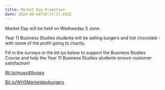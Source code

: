 ```yaml
---
title: Market Day Promotion
date: 2024-06-04T20:37:27.833Z
---
```

Market Day will be held on Wednesday 5 June.  

Year 11 Business Studies students will be selling burgers and hot chocolate - with some of the profit going to charity.  

Fill in the surveys in the bit.lys below to support the Business Studies Course and help the Year 11 Business Studies students ensure customer satisfaction!

[Bit.ly/mugs4thugss](https://docs.google.com/forms/d/e/1FAIpQLSci1kS5yEDN21P3rVWgHYIYqQZXhiGvkFaZW3mPIsTTmdzj0Q/viewform)

[Bit.ly/WHSMarketdayburgers](https://docs.google.com/forms/d/e/1FAIpQLSdEIYaWulq1iJzS4PooFSE3kQ0mquy72H5KGbQFi5nDw3J_lQ/viewform)